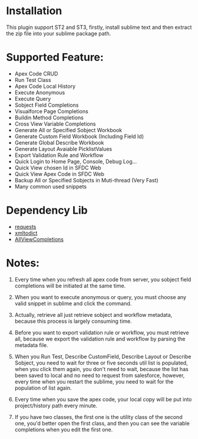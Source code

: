 # Installation #
This plugin support ST2 and ST3, firstly, install sublime text and then extract the zip file into your sublime package path.

# Supported Feature: #
+ Apex Code CRUD
+ Run Test Class
+ Apex Code Local History
+ Execute Anonymous
+ Execute Query
+ Sobject Field Completions
+ Visualforce Page Completions
+ Buildin Method Completions
+ Cross View Variable Completions
+ Generate All or Specified Sobject Workbook
+ Generate Custom Field Workbook (Including Field Id)
+ Generate Global Describe Workbook
+ Generate Layout Avaiable PicklistValues
+ Export Validation Rule and Workflow
+ Quick Login to Home Page, Console, Debug Log...
+ Quick View chosen Id in SFDC Web
+ Quick View Apex Code in SFDC Web
+ Backup All or Specified Sobjects in Muti-thread (Very Fast)
+ Many common used snippets

# Dependency Lib #
+ [requests](https://github.com/kennethreitz/requests)
+ [xmltodict](https://github.com/martinblech/xmltodict)
+ [AllViewCompletions](https://github.com/alienhard/SublimeAllAutocomplete/blob/master/all_views_completions.py)

# Notes: #
1. Every time when you refresh all apex code from server, you sobject field completions will be initiated at the same time.

2. When you want to execute anonymous or query, you must choose any valid snippet in sublime and click the command.

3. Actually, retrieve all just retrieve sobject and workflow metadata, because this process is largely consuming time.

4. Before you want to export validation rule or workflow, you must retrieve all, because we export the validation rule and workflow by parsing the metadata file.

5. When you Run Test, Describe CustomField, Describe Layout or Describe Sobject, you need to wait for three or five seconds util list is populated, when you click them again, you don't need to wait, because the list has been saved to local and no need to request from salesforce, however, every time when you restart the sublime, you need to wait for the population of list again.

6. Every time when you save the apex code, your local copy will be put into project/history path every minute.

7. If you have two classes, the first one is the utility class of the second one, you'd better open the first class, and then you can see the variable completions when you edit the first one.